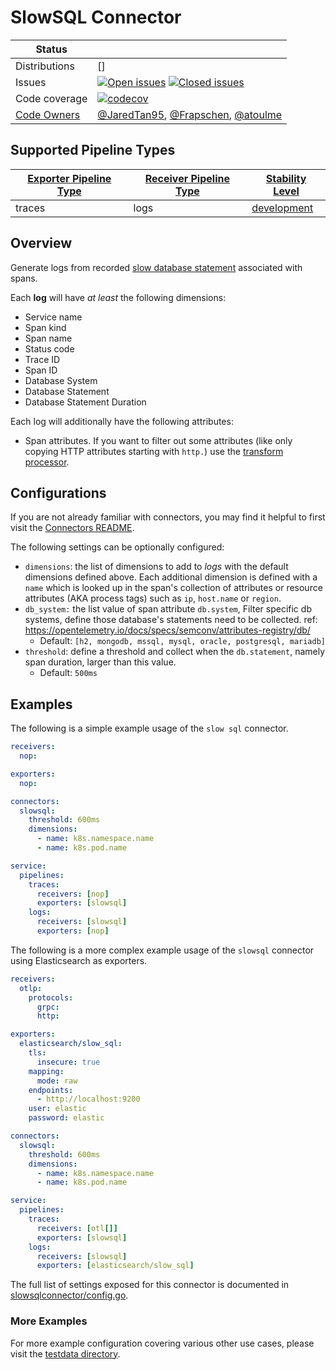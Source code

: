 # SlowSQL Connector

<!-- status autogenerated section -->
| Status        |           |
| ------------- |-----------|
| Distributions | [] |
| Issues        | [![Open issues](https://img.shields.io/github/issues-search/open-telemetry/opentelemetry-collector-contrib?query=is%3Aissue%20is%3Aopen%20label%3Aconnector%2Fslowsql%20&label=open&color=orange&logo=opentelemetry)](https://github.com/open-telemetry/opentelemetry-collector-contrib/issues?q=is%3Aopen+is%3Aissue+label%3Aconnector%2Fslowsql) [![Closed issues](https://img.shields.io/github/issues-search/open-telemetry/opentelemetry-collector-contrib?query=is%3Aissue%20is%3Aclosed%20label%3Aconnector%2Fslowsql%20&label=closed&color=blue&logo=opentelemetry)](https://github.com/open-telemetry/opentelemetry-collector-contrib/issues?q=is%3Aclosed+is%3Aissue+label%3Aconnector%2Fslowsql) |
| Code coverage | [![codecov](https://codecov.io/github/open-telemetry/opentelemetry-collector-contrib/graph/main/badge.svg?component=connector_slowsql)](https://app.codecov.io/gh/open-telemetry/opentelemetry-collector-contrib/tree/main/?components%5B0%5D=connector_slowsql&displayType=list) |
| [Code Owners](https://github.com/open-telemetry/opentelemetry-collector-contrib/blob/main/CONTRIBUTING.md#becoming-a-code-owner)    | [@JaredTan95](https://www.github.com/JaredTan95), [@Frapschen](https://www.github.com/Frapschen), [@atoulme](https://www.github.com/atoulme) |

[development]: https://github.com/open-telemetry/opentelemetry-collector/blob/main/docs/component-stability.md#development

## Supported Pipeline Types

| [Exporter Pipeline Type] | [Receiver Pipeline Type] | [Stability Level] |
| ------------------------ | ------------------------ | ----------------- |
| traces | logs | [development] |

[Exporter Pipeline Type]: https://github.com/open-telemetry/opentelemetry-collector/blob/main/connector/README.md#exporter-pipeline-type
[Receiver Pipeline Type]: https://github.com/open-telemetry/opentelemetry-collector/blob/main/connector/README.md#receiver-pipeline-type
[Stability Level]: https://github.com/open-telemetry/opentelemetry-collector/blob/main/docs/component-stability.md#stability-levels
<!-- end autogenerated section -->

## Overview

Generate logs from recorded [slow database statement](https://github.com/open-telemetry/semantic-conventions/blob/main/docs/exceptions/exceptions-spans.md/) associated with spans.

Each **log** will have _at least_ the following dimensions:
- Service name
- Span kind
- Span name
- Status code
- Trace ID
- Span ID
- Database System
- Database Statement
- Database Statement Duration

Each log will additionally have the following attributes:
- Span attributes. If you want to filter out some attributes (like only copying HTTP attributes starting with `http.`) use the [transform processor](https://github.com/open-telemetry/opentelemetry-collector-contrib/tree/main/processor/transformprocessor/).

## Configurations

If you are not already familiar with connectors, you may find it helpful to first visit the [Connectors README].

The following settings can be optionally configured:
- `dimensions`: the list of dimensions to add to *logs* with the default dimensions defined above.
  Each additional dimension is defined with a `name` which is looked up in the span's collection of attributes or
  resource attributes (AKA process tags) such as `ip`, `host.name` or `region`.
- `db_system:` the list value of span attribute `db.system`, Filter specific db systems, define those database's statements need to be collected. ref: https://opentelemetry.io/docs/specs/semconv/attributes-registry/db/
    - Default: `[h2, mongodb, mssql, mysql, oracle, postgresql, mariadb]`
- `threshold`: define a threshold and collect when the `db.statement`, namely span duration, larger than this value.
    - Default: `500ms`

## Examples

The following is a simple example usage of the `slow sql` connector.

```yaml
receivers:
  nop:

exporters:
  nop:

connectors:
  slowsql:
    threshold: 600ms
    dimensions:
      - name: k8s.namespace.name
      - name: k8s.pod.name

service:
  pipelines:
    traces:
      receivers: [nop]
      exporters: [slowsql]
    logs:
      receivers: [slowsql]
      exporters: [nop]      
```

The following is a more complex example usage of the `slowsql` connector using Elasticsearch as exporters.

```yaml
receivers:
  otlp:
    protocols:
      grpc:
      http:

exporters:
  elasticsearch/slow_sql:
    tls:
      insecure: true
    mapping:
      mode: raw
    endpoints:
      - http://localhost:9200
    user: elastic
    password: elastic

connectors:
  slowsql:
    threshold: 600ms
    dimensions:
      - name: k8s.namespace.name
      - name: k8s.pod.name

service:
  pipelines:
    traces:
      receivers: [otl[]]
      exporters: [slowsql]
    logs:
      receivers: [slowsql]
      exporters: [elasticsearch/slow_sql]
```

The full list of settings exposed for this connector is documented in [slowsqlconnector/config.go](../../connector/slowsqlconnector/config.go).
### More Examples

For more example configuration covering various other use cases, please visit the [testdata directory](../../connector/slowsqlconnector/testdata).

[Connectors README]:https://github.com/open-telemetry/opentelemetry-collector/blob/main/connector/README.md